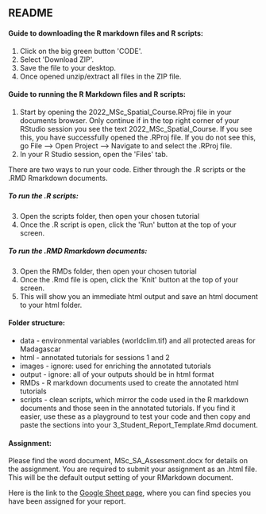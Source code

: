 ## README

#### Guide to downloading the R markdown files and R scripts:

1. Click on the big green button 'CODE'.
2. Select 'Download ZIP'.
3. Save the file to your desktop.
4. Once opened unzip/extract all files in the ZIP file.

#### Guide to running the R Markdown files and R scripts:

1. Start by opening the 2022_MSc_Spatial_Course.RProj file in your documents browser. Only continue if in the top right corner of your RStudio session you see the text 2022_MSc_Spatial_Course. If you see this, you have successfully opened the .RProj file. If you do not see this, go File --> Open Project --> Navigate to and select the .RProj file.
2. In your R Studio session, open the 'Files' tab. 

There are two ways to run your code. Either through the .R scripts or the .RMD Rmarkdown documents. 

##### To run the .R scripts:
3. Open the scripts folder, then open your chosen tutorial
4. Once the .R script is open, click the 'Run' button at the top of your screen. 

##### To run the .RMD Rmarkdown documents:
3. Open the RMDs folder, then open your chosen tutorial
4. Once the .Rmd file is open, click the 'Knit' button at the top of your screen. 
5. This will show you an immediate html output and save an html document to your html folder.

#### Folder structure:

- data - environmental variables (worldclim.tif) and all protected areas for Madagascar
- html - annotated tutorials for sessions 1 and 2
- images - ignore: used for enriching the annotated tutorials
- output - ignore: all of your outputs should be in html format
- RMDs - R markdown documents used to create the annotated html tutorials
- scripts - clean scripts, which mirror the code used in the R markdown documents and those seen in the annotated tutorials. If you find it easier, use these as a playground to test your code and then copy and paste the sections into your 3_Student_Report_Template.Rmd document.


#### Assignment:

Please find the word document, MSc_SA_Assessment.docx for details on the assignment. You are required to submit your assignment as an .html file. This will be the default output setting of your RMarkdown document.

Here is the link to the [Google Sheet page](https://docs.google.com/spreadsheets/d/1mQNTdIbr4o4OtnpMquFfUAj4Apc_VIz7nJ7IOxW0yzc/edit?usp=sharing), where you can find species you have been assigned for your report.


